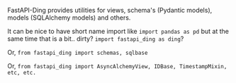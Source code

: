 FastAPI-Ding provides utilities for views, schema's (Pydantic models), models (SQLAlchemy models) and others.

It can be nice to have short name import like `import pandas as pd` but at the same time that is a bit.. dirty? `import fastapi_ding as ding`?

Or, `from fastapi_ding import schemas, sqlbase`

Or, `from fastapi_ding import AsyncAlchemyView, IDBase, TimestampMixin, etc, etc.`
